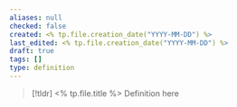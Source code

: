 ```yaml
---
aliases: null
checked: false
created: <% tp.file.creation_date("YYYY-MM-DD") %>
last_edited: <% tp.file.creation_date("YYYY-MM-DD") %>
draft: true
tags: []
type: definition
---
```

>[!tldr] <% tp.file.title %>
>Definition here

